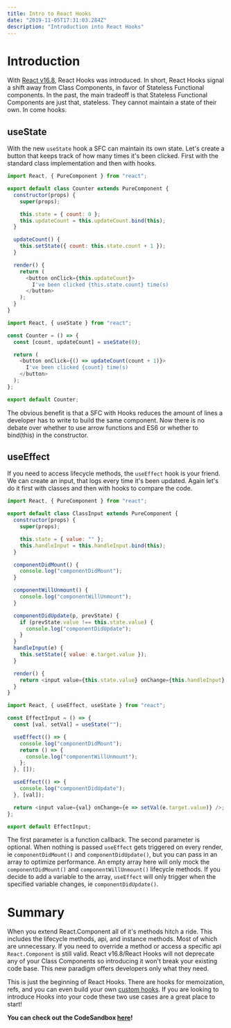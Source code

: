 ```yaml
---
title: Intro to React Hooks
date: "2019-11-05T17:31:03.284Z"
description: "Introduction into React Hooks"
---
```


# Introduction
With [React v16.8](https://reactjs.org/blog/2019/02/06/react-v16.8.0.html), React Hooks was introduced. In short, React Hooks signal a shift away from Class Components, in favor of Stateless Functional components. In the past, the main tradeoff is that Stateless Functional Components are just that, stateless. They cannot maintain a state of their own. In come hooks.

## useState
With the new `useState` hook a SFC can maintain its own state. Let's create a button that keeps track of how many times it's been clicked. First with the standard class implementation and then with hooks.

```js
import React, { PureComponent } from "react";

export default class Counter extends PureComponent {
  constructor(props) {
    super(props);

    this.state = { count: 0 };
    this.updateCount = this.updateCount.bind(this);
  }

  updateCount() {
    this.setState({ count: this.state.count + 1 });
  }

  render() {
    return (
      <button onClick={this.updateCount}>
        I've been clicked {this.state.count} time(s)
      </button>
    );
  }
}
```
```js
import React, { useState } from "react";

const Counter = () => {
  const [count, updateCount] = useState(0);

  return (
    <button onClick={() => updateCount(count + 1)}>
      I've been clicked {count} time(s)
    </button>
  );
};

export default Counter;
```
The obvious benefit is that a SFC with Hooks reduces the amount of lines a developer has to write to build the same component. Now there is no debate over whether to use arrow functions and ES6 or whether to bind(this) in the constructor.

## useEffect
If you need to access lifecycle methods, the `useEffect` hook is your friend. We can create an input, that logs every time it's been updated. Again let's do it first with classes and then with hooks to compare the code.

```js
import React, { PureComponent } from "react";

export default class ClassInput extends PureComponent {
  constructor(props) {
    super(props);

    this.state = { value: "" };
    this.handleInput = this.handleInput.bind(this);
  }

  componentDidMount() {
    console.log("componentDidMount");
  }

  componentWillUnmount() {
    console.log("componentWillUnmount");
  }

  componentDidUpdate(p, prevState) {
    if (prevState.value !== this.state.value) {
      console.log("componentDidUpdate");
    }
  }
  handleInput(e) {
    this.setState({ value: e.target.value });
  }

  render() {
    return <input value={this.state.value} onChange={this.handleInput} />;
  }
}

```
```js
import React, { useEffect, useState } from "react";

const EffectInput = () => {
  const [val, setVal] = useState("");

  useEffect(() => {
    console.log("componentDidMount");
    return () => {
      console.log("componentWillUnmount");
    };
  }, []);

  useEffect(() => {
    console.log("componentDidUpdate");
  }, [val]);

  return <input value={val} onChange={e => setVal(e.target.value)} />;
};

export default EffectInput;
```
The first parameter is a function callback. The second parameter is optional. When nothing is passed `useEffect` gets triggered on every render, ie `componentDidMount()` and `componentDidUpdate()`, but you can pass in an array to optimize performance. An empty array here will only mock the `componentDidMount()` and `componentWillUnmount()`  lifecycle methods. If you decide to add a variable to the array, `useEffect` will only trigger when the specified variable changes, ie `componentDidUpdate()`.

# Summary
When you extend React.Component all of it's methods hitch a ride. This includes the lifecycle methods, api, and instance methods. Most of which are unnecessary. If you need to override a method or access a specific api `React.Component` is still valid. React v16.8/React Hooks will not deprecate any of your Class Components so introducing it won't break your existing code base. This new paradigm offers developers only what they need.

 

This is just the beginning of React Hooks. There are hooks for memoization, refs, and you can even build your own [custom hooks](https://reactjs.org/docs/hooks-custom.html). If you are looking to introduce Hooks into your code these two use cases are a great place to start!

**You can check out the CodeSandbox [here](https://codesandbox.io/s/intro-to-react-hooks-97wyl)!**